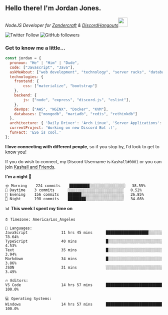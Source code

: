<h2> Hello there! I'm Jordan Jones.</h2>
<p><em>NodeJS Developer for <a href="https://github.com/Zandercraft">Zandercraft</a> & <a href="https://github.com/DiscordHangouts">DiscordHangouts</a><img src="https://media.giphy.com/media/WUlplcMpOCEmTGBtBW/giphy.gif" width="30"></em></p>

![Twitter Follow](https://img.shields.io/twitter/follow/kashalls?label=Follow)
![GitHub followers](https://img.shields.io/github/followers/kashalls?label=Follow&style=social)

### Get to know me a little...

```javascript
const jordan = {
  pronoun: "He" | "Him" | "Dude",
  code: ["Javascript", "Java"],
  askMeAbout: ["web development", "technology", "server racks", "databases"],
  technologies: {
    frontend: {
        css: ["materialize", "bootstrap"]
    },
    backend: {
        js: ["node", "express", "discord.js", "eslint"],
    },
    devOps: ["AWS", "NGINX", "Docker", "KVM"],
    databases: ["mongodb", "mariadb", "redis", "rethinkdb"]
  },
  architecture: { 'Daily Driver': 'Arch Linux', 'Server Applications': 'Ubuntu Focal' },
  currentProject: 'Working on new Discord Bot :)',
  funFact: 'ES6 is cool.'
};
```

<b>I love connecting with different people</b>, so if you stop by, I'd look to get to know you!

If you do wish to connect, my Discord Username is `Kashall#0001` or you can join <a href="https://discord.gg/Xv7WKN">Kashall and Friends</a>.

<!--START_SECTION:waka-->
**I'm a night 🦉** 

```text
🌞 Morning    224 commits    █████████░░░░░░░░░░░░░░░░   38.55% 
🌆 Daytime    3 commits      ░░░░░░░░░░░░░░░░░░░░░░░░░   0.52% 
🌃 Evening    156 commits    ██████░░░░░░░░░░░░░░░░░░░   26.85% 
🌙 Night      198 commits    ████████░░░░░░░░░░░░░░░░░   34.08%

```


📊 **This week I spent my time on** 

```text
⌚︎ Timezone: America/Los_Angeles

💬 Languages: 
JavaScript               11 hrs 45 mins      ███████████████████░░░░░░   78.64% 
TypeScript               40 mins             █░░░░░░░░░░░░░░░░░░░░░░░░   4.53% 
Text                     35 mins             █░░░░░░░░░░░░░░░░░░░░░░░░   3.94% 
Markdown                 34 mins             █░░░░░░░░░░░░░░░░░░░░░░░░   3.86% 
JSON                     31 mins             ░░░░░░░░░░░░░░░░░░░░░░░░░   3.49%

🔥 Editors: 
VS Code                  14 hrs 57 mins      █████████████████████████   100.0%

💻 Operating Systems: 
Windows                  14 hrs 57 mins      █████████████████████████   100.0%

```


<!--END_SECTION:waka-->

